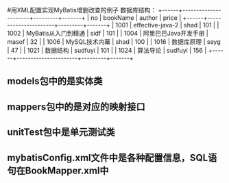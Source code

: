 #用XML配置实现MyBatis增删改查的例子
数据库结构：
		+------+----------------------+---------+-------+
		| no   | bookName             | author  | price |
		+------+----------------------+---------+-------+
		| 1001 | effective-java-2     | shad    |   101 |
		| 1002 | MyBatis从入门到精通  | sidf    |   101 |
		| 1004 | 阿里巴巴Java开发手册 | masof   |    32 |
		| 1006 | MySQL技术内幕        | shad    |   100 |
		| 1016 | 数据库原理           | seyg    |    47 |
		| 1021 | 数据结构             | sudfuyi |   101 |
		| 1024 | 算法导论             | sudfuyi |   156 |
		+------+----------------------+---------+-------+
## models包中的是实体类
## mappers包中的是对应的映射接口
## unitTest包中是单元测试类
## mybatisConfig.xml文件中是各种配置信息，SQL语句在BookMapper.xml中
